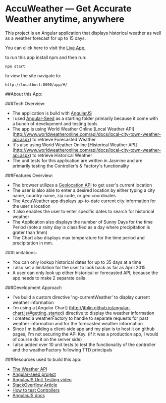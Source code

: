 # AccuWeather — Get Accurate Weather anytime, anywhere

This project is an Angular application that displays historical weather as well as a weather forecast for up to 15 days.

You can click here to visit the [Live App.](http://timurmeyster.me/WeatherApp/#/)

to run this app install npm and then run:

```
npm start
```
to view the site navigate to:
```
http://localhost:8000/app/#/
```
##About this App:

###Tech Overview:
* The application is build with [AngularJS](http://angularjs.org/)
* I used [Angular-Seed](https://github.com/angular/angular-seed) as a starting folder primarily because it come with a bunch of development and testing tools
* The app is using World Weather Online [Local Weather API] (http://www.worldweatheronline.com/api/docs/local-city-town-weather-api.aspx) to retrieve Forecasted Weather
* It's also using World Weather Online [Historical Weather API] (http://www.worldweatheronline.com/api/docs/local-city-town-weather-api.aspx) to retrieve Historical Weather
* The unit tests for this application are written in Jasmine and are primarily testing the Controller's & Factory's functionality

###Features Overview:
* The browser utilizes a [Geolocation API](https://developers.google.com/web/fundamentals/device-access/user-location/obtain-location?hl=en#determine-the-users-current-location) to get user's current location
* The user is also able to enter a desired location by either typing a city name, country name, zip code, or geo coordinates
* The AccuWeather app displays up-to-date current city information for the user's location
* It also enables the user to enter specific dates to search for historical weather
* The Application also displays the number of Sunny Days for the time Period (note a rainy day is classified as a day where precipitation is grater than 1mm)
* The Chart also displays max temperature for the time period and precipitation in mm.

###Limitations:
* You can only lookup historical dates for up to 35 days at a time
* I also set a limitation for the user to look back as far as April 2015
* A user can only look up either historical or forecasted API, because the app needs to make 2 separate calls

###Development Approach
* I've build a custom directive 'ng-currentWeather' to display current weather information
* I'm using a [Angular Chart] (http://jtblin.github.io/angular-chart.js/#getting_started) directive to display the weather information
* I created a weatherFactory to handle to separate requests for past weather information and for the forecasted weather information
* Since I'm building a client-side app and my plan is to host it on github pages, I'm not securing the API Key. (if it was a production app, I would of course do it on the server side)
* I also added over 10 unit tests to test the functionality of the controller and the weatherFactory following TTD principals

###Resources used to build this app:

* [The Weather API](http://www.worldweatheronline.com/api/docs/local-city-town-weather-api.aspx)
* [Angular-seed project](https://github.com/angular/angular-seed)
* [AngularJS Unit Testing video](https://www.youtube.com/watch?v=UDB-jm8MWro)
* [StackOverflow Article](http://stackoverflow.com/questions/15924136/test-angularjs-factory-function-with-jasmine)
* [How to test Controllers](http://nathanleclaire.com/blog/2013/12/13/how-to-unit-test-controllers-in-angularjs-without-setting-your-hair-on-fire/)
* [AngularJS docs](https://docs.angularjs.org/guide/unit-testing)
